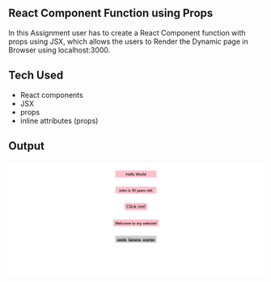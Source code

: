 ## React Component Function using Props

In this Assignment user has to create a React Component function with props using JSX, which allows the users to Render the Dynamic page in Browser using localhost:3000.

## Tech Used

- React components
- JSX
- props 
- inline attributes (props)

## Output

![expected output](output/Capture.PNG)
